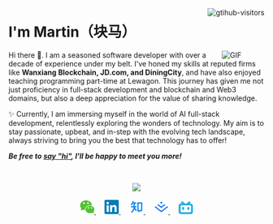 <p>
<a href="https://github.com/martintsan" style="float: right;">
    <img align="right" src="https://komarev.com/ghpvc/?username=martintsan&label=Visitors&color=brightgreen&style=flat-square&logo=github" alt="gtihub-visitors" />
</a>

<h1>I'm Martin（块马）</h1>
</p>

<img align="right" alt="GIF" src="https://media.giphy.com/media/LnQjpWaON8nhr21vNW/giphy.gif" width="84" title="Say HI">

Hi there 👋. I am a seasoned software developer with over a decade of experience under my belt. I've honed my skills at reputed firms like **Wanxiang Blockchain, JD.com, and DiningCity**, and have also enjoyed teaching programming part-time at Lewagon. This journey has given me not just proficiency in full-stack development and blockchain and Web3 domains, but also a deep appreciation for the value of sharing knowledge.

✨ Currently, I am immersing myself in the world of AI full-stack development, relentlessly exploring the wonders of technology. My aim is to stay passionate, upbeat, and in-step with the evolving tech landscape, always striving to bring you the best that technology has to offer!

<em><b>Be free to <a href="https://github.com/martintsan/martintsan/issues">say "hi"</a>, <b>I'll be happy to meet you more!</b></em>

<br />
<p align="center">
<img src="https://github-readme-stats.vercel.app/api?username=martintsan&count_private=true&show_icons=true&theme=transparent" />
</p>

<p align="center">
    <a href="./images/martin-wechatqr.jpg" target="_blank" alt="WeChat" title="WeChat">
        <img src="./images/wechat.svg" width="28px"/>
    </a>&emsp;
    <a href="https://www.linkedin.com/in/martintsan" target="_blank" alt="LinkedIn" title="LinkedIn">
        <img src="./images/linkedin.svg" width="28px"/>
    </a>&emsp;
    <a href="https://www.zhihu.com/people/martinnett" target="_blank" alt="Zhihu" title="Zhihu">
        <img src="./images/zhihu.svg" width="28px"/>
    </a>&emsp;
    <a href="https://juejin.cn/user/3781967736474477" target="_blank" alt="Juejin" title="Juejin">
        <img src="./images/juejin.svg" width="28px"/>
    </a>&emsp;
    <a href="https://space.bilibili.com/553955841?spm_id_from=444.41.0.0" target="_blank" alt="Bilibili" title="Bilibili">
        <img src="./images/bilibili.svg" width="28px"/>
    </a>
</p>

